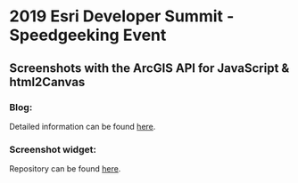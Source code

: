# 2019 Esri Developer Summit - Speedgeeking Event
## Screenshots with the ArcGIS API for JavaScript & html2Canvas

### Blog:
Detailed information can be found [here](https://community.esri.com/people/RLibed-esristaff/blog/2018/12/20/screenshots-with-the-arcgis-api-for-javascript-html2canvas).

### Screenshot widget:
Repository can be found [here](https://github.com/Esri/screenshot-widget).
